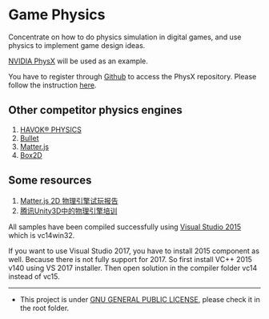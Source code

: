 # Game Physics
Concentrate on how to do physics simulation in digital games, and use physics to implement game design ideas.

[NVIDIA PhysX](https://developer.nvidia.com/physx-sdk) will be used as an example.

You have to register through [Github](http://www.github.com/) to access the PhysX repository. Please follow the instruction [here](https://developer.nvidia.com/physx-source-github).

## Other competitor physics engines
1. [HAVOK® PHYSICS](https://www.havok.com/physics/)
1. [Bullet](http://bulletphysics.org/wordpress/)
1. [Matter.js](http://brm.io/matter-js/)
1. [Box2D](https://github.com/erincatto/Box2D)


## Some resources
1. [Matter.js 2D 物理引擎试玩报告](https://aotu.io/notes/2017/04/17/Matter-js/index.html)
1. [腾讯Unity3D中的物理引擎培训](http://gad.qq.com/content/coursedetail/7181413)

All samples have been compiled successfully using [Visual Studio 2015]( https://www.visualstudio.com) which is vc14win32.

If you want to use Visual Studio 2017, you have to install 2015 component as well. Because there is not fully support for 2017. So first install VC++ 2015 v140 using VS 2017 installer. Then open solution in the compiler folder vc14 instead of vc15. 

----

- This project is under [GNU GENERAL PUBLIC LICENSE](https://www.gnu.org/licenses/), please check it in the root folder.

